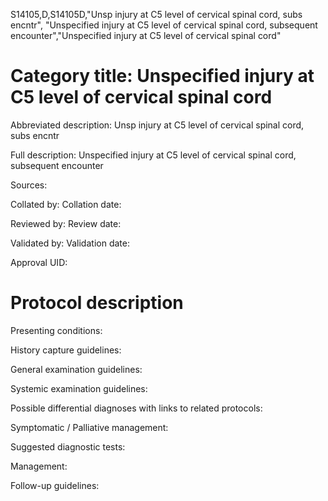 S14105,D,S14105D,"Unsp injury at C5 level of cervical spinal cord, subs encntr", "Unspecified injury at C5 level of cervical spinal cord, subsequent encounter","Unspecified injury at C5 level of cervical spinal cord"
# Category title: Unspecified injury at C5 level of cervical spinal cord

Abbreviated description: Unsp injury at C5 level of cervical spinal cord, subs encntr

Full description: Unspecified injury at C5 level of cervical spinal cord, subsequent encounter

Sources:

Collated by:
Collation date:

Reviewed by:
Review date:

Validated by:
Validation date:

Approval UID:

# Protocol description

Presenting conditions:

History capture guidelines:

General examination guidelines:

Systemic examination guidelines:

Possible differential diagnoses with links to related protocols:

Symptomatic / Palliative management:

Suggested diagnostic tests:

Management:

Follow-up guidelines:
